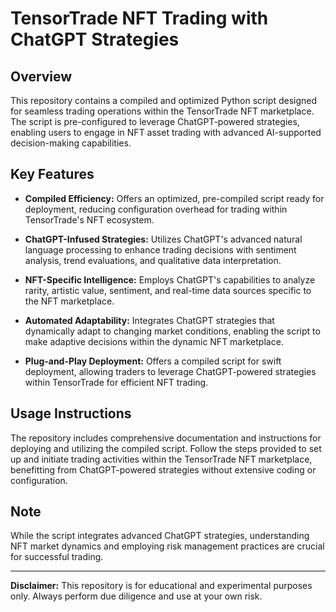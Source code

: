 # TensorTrade NFT Trading with ChatGPT Strategies

## Overview

This repository contains a compiled and optimized Python script designed for seamless trading operations within the TensorTrade NFT marketplace. The script is pre-configured to leverage ChatGPT-powered strategies, enabling users to engage in NFT asset trading with advanced AI-supported decision-making capabilities.

## Key Features

- **Compiled Efficiency:** Offers an optimized, pre-compiled script ready for deployment, reducing configuration overhead for trading within TensorTrade's NFT ecosystem.
  
- **ChatGPT-Infused Strategies:** Utilizes ChatGPT's advanced natural language processing to enhance trading decisions with sentiment analysis, trend evaluations, and qualitative data interpretation.
  
- **NFT-Specific Intelligence:** Employs ChatGPT's capabilities to analyze rarity, artistic value, sentiment, and real-time data sources specific to the NFT marketplace.
  
- **Automated Adaptability:** Integrates ChatGPT strategies that dynamically adapt to changing market conditions, enabling the script to make adaptive decisions within the dynamic NFT marketplace.

- **Plug-and-Play Deployment:** Offers a compiled script for swift deployment, allowing traders to leverage ChatGPT-powered strategies within TensorTrade for efficient NFT trading.

## Usage Instructions

The repository includes comprehensive documentation and instructions for deploying and utilizing the compiled script. Follow the steps provided to set up and initiate trading activities within the TensorTrade NFT marketplace, benefitting from ChatGPT-powered strategies without extensive coding or configuration.

## Note

While the script integrates advanced ChatGPT strategies, understanding NFT market dynamics and employing risk management practices are crucial for successful trading.

---

**Disclaimer:** This repository is for educational and experimental purposes only. Always perform due diligence and use at your own risk.
